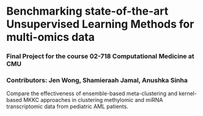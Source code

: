 # Benchmarking state-of-the-art Unsupervised Learning Methods for multi-omics data
### Final Project for the course 02-718 Computational Medicine at CMU 
### **Contributors:** Jen Wong, Shamieraah Jamal, Anushka Sinha

Compare the effectiveness of ensemble-based meta-clustering and kernel-based MKKC approaches in clustering methylomic and miRNA transcriptomic data from pediatric AML patients.
